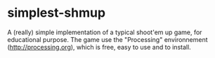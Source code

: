 simplest-shmup
==============

A (really) simple implementation of a typical shoot'em up game, for educational purpose.
The game use the "Processing" environnement (http://processing.org), which is free, easy to use and to install.